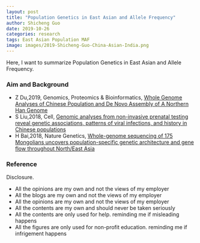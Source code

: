 ```yaml
---
layout: post
title: "Population Genetics in East Asian and Allele Frequency"
author: Shicheng Guo
date: 2019-10-26
categories: research
tags: East Asian Population MAF
image: images/2019-Shicheng-Guo-China-Asian-India.png	
---
```


Here, I want to summarize Population Genetics in East Asian and Allele Frequency. 


###  Aim and Background
* Z Du,2019, Genomics, Proteomics & Bioinformatics, [Whole Genome Analyses of Chinese Population and De Novo Assembly of A Northern Han Genome](https://www.ncbi.nlm.nih.gov/pubmed/31494266)
* S Liu,2018, Cell, [Genomic analyses from non-invasive prenatal testing reveal genetic associations, patterns of viral infections, and history in Chinese populations](https://www.ncbi.nlm.nih.gov/pubmed/30290141)
* H Bai,2018, Nature Genetics, [Whole-genome sequencing of 175 Mongolians uncovers population-specific genetic architecture and gene flow throughout North/East Asia](https://www.nature.com/articles/s41588-018-0250-5)



###  Reference


Disclosure.
* All the opinions are my own and not the views of my employer
* All the blogs are my own and not the views of my employer
* All the opinions are my own and not the views of my employer
* All the contents are my own and should never be taken seriously
* All the contents are only used for help. reminding me if misleading happens
* All the figures are only used for non-profit education. reminding me if infrigement happens

